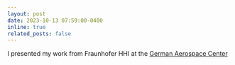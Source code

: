 ```yaml
---
layout: post
date: 2023-10-13 07:59:00-0400
inline: true
related_posts: false
---
```


I presented my work from Fraunhofer HHI at the [German Aerospace Center](https://www.dlr.de/en)
